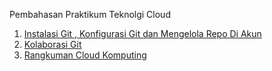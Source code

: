 Pembahasan Praktikum Teknolgi Cloud

1.  [Instalasi Git , Konfigurasi Git dan Mengelola Repo Di Akun](git-single.md)
2.  [Kolaborasi Git](git.kolaborasi.md)
3.  [Rangkuman Cloud Komputing](rangkuman-cloud-computing.md)
